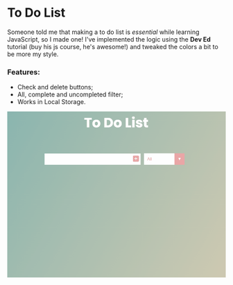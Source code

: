 # To Do List

Someone told me that making a to do list is _essential_ while learning JavaScript, so I made one! I've implemented the logic using the **Dev Ed** tutorial (buy his js course, he's awesome!) and tweaked the colors a bit to be more my style.

### Features:

- Check and delete buttons;
- All, complete and uncompleted filter;
- Works in Local Storage.

![To-do preview](./todo-screen.gif)

